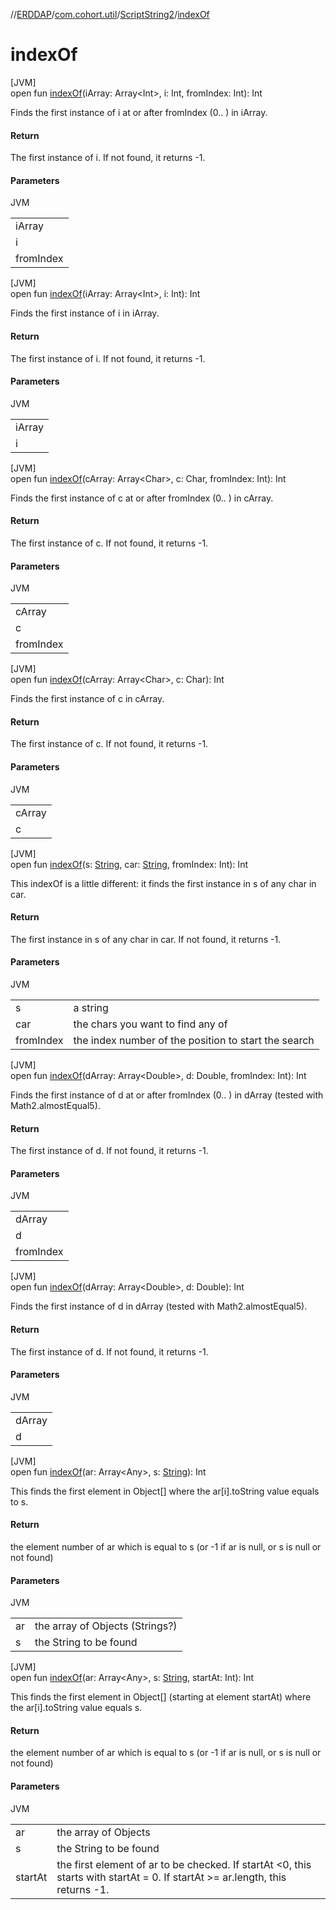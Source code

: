 //[ERDDAP](../../../index.md)/[com.cohort.util](../index.md)/[ScriptString2](index.md)/[indexOf](index-of.md)

# indexOf

[JVM]\
open fun [indexOf](index-of.md)(iArray: Array&lt;Int&gt;, i: Int, fromIndex: Int): Int

Finds the first instance of i at or after fromIndex (0.. ) in iArray.

#### Return

The first instance of i. If not found, it returns -1.

#### Parameters

JVM

| |
|---|
| iArray |
| i | the int you want to find |
| fromIndex | the index number of the position to start the search |

[JVM]\
open fun [indexOf](index-of.md)(iArray: Array&lt;Int&gt;, i: Int): Int

Finds the first instance of i in iArray.

#### Return

The first instance of i. If not found, it returns -1.

#### Parameters

JVM

| |
|---|
| iArray |
| i | the int you want to find |

[JVM]\
open fun [indexOf](index-of.md)(cArray: Array&lt;Char&gt;, c: Char, fromIndex: Int): Int

Finds the first instance of c at or after fromIndex (0.. ) in cArray.

#### Return

The first instance of c. If not found, it returns -1.

#### Parameters

JVM

| |
|---|
| cArray |
| c | the char you want to find |
| fromIndex | the index number of the position to start the search |

[JVM]\
open fun [indexOf](index-of.md)(cArray: Array&lt;Char&gt;, c: Char): Int

Finds the first instance of c in cArray.

#### Return

The first instance of c. If not found, it returns -1.

#### Parameters

JVM

| |
|---|
| cArray |
| c | the char you want to find |

[JVM]\
open fun [indexOf](index-of.md)(s: [String](https://docs.oracle.com/en/java/javase/21/docs/api/java.base/java/lang/String.html), car: [String](https://docs.oracle.com/en/java/javase/21/docs/api/java.base/java/lang/String.html), fromIndex: Int): Int

This indexOf is a little different: it finds the first instance in s of any char in car.

#### Return

The first instance in s of any char in car. If not found, it returns -1.

#### Parameters

JVM

| | |
|---|---|
| s | a string |
| car | the chars you want to find any of |
| fromIndex | the index number of the position to start the search |

[JVM]\
open fun [indexOf](index-of.md)(dArray: Array&lt;Double&gt;, d: Double, fromIndex: Int): Int

Finds the first instance of d at or after fromIndex (0.. ) in dArray (tested with Math2.almostEqual5).

#### Return

The first instance of d. If not found, it returns -1.

#### Parameters

JVM

| |
|---|
| dArray |
| d | the double you want to find |
| fromIndex | the index number of the position to start the search |

[JVM]\
open fun [indexOf](index-of.md)(dArray: Array&lt;Double&gt;, d: Double): Int

Finds the first instance of d in dArray (tested with Math2.almostEqual5).

#### Return

The first instance of d. If not found, it returns -1.

#### Parameters

JVM

| |
|---|
| dArray |
| d | the double you want to find |

[JVM]\
open fun [indexOf](index-of.md)(ar: Array&lt;Any&gt;, s: [String](https://docs.oracle.com/en/java/javase/21/docs/api/java.base/java/lang/String.html)): Int

This finds the first element in Object[] where the ar[i].toString value equals to s.

#### Return

the element number of ar which is equal to s (or -1 if ar is null, or s is null or not found)

#### Parameters

JVM

| | |
|---|---|
| ar | the array of Objects (Strings?) |
| s | the String to be found |

[JVM]\
open fun [indexOf](index-of.md)(ar: Array&lt;Any&gt;, s: [String](https://docs.oracle.com/en/java/javase/21/docs/api/java.base/java/lang/String.html), startAt: Int): Int

This finds the first element in Object[] (starting at element startAt) where the ar[i].toString value equals s.

#### Return

the element number of ar which is equal to s (or -1 if ar is null, or s is null or not found)

#### Parameters

JVM

| | |
|---|---|
| ar | the array of Objects |
| s | the String to be found |
| startAt | the first element of ar to be checked. If startAt &lt;0, this starts with startAt = 0. If startAt &gt;= ar.length, this returns -1. |